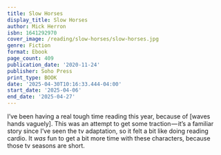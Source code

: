 ```yaml
---
title: Slow Horses
display_title: Slow Horses
author: Mick Herron
isbn: 1641292970
cover_image: /reading/slow-horses/slow-horses.jpg
genre: Fiction
format: Ebook
page_count: 409
publication_date: '2020-11-24'
publisher: Soho Press
print_type: BOOK
date: '2025-04-30T10:16:33.444-04:00'
start_date: '2025-04-06'
end_date: '2025-04-27'
---
```


I’ve been having a real tough time reading this year, because of \[waves hands vaguely\]. This was an attempt to get some traction — it’s a familiar story since I’ve seen the tv adaptation, so it felt a bit like doing reading cardio. It *was* fun to get a bit more time with these characters, because those tv seasons are short. 


